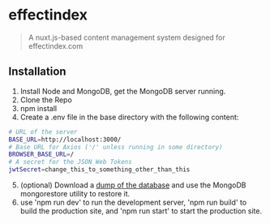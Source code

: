 # effectindex

> A nuxt.js-based content management system designed for effectindex.com

## Installation

1. Install Node and MongoDB, get the MongoDB server running.
2. Clone the Repo
3. npm install
4. Create a .env file in the base directory with the following content:
```bash
# URL of the server 
BASE_URL=http://localhost:3000/
# Base URL for Axios ('/' unless running in some directory)
BROWSER_BASE_URL=/
# A secret for the JSON Web Tokens
jwtSecret=change_this_to_something_other_than_this
```
5. (optional) Download a [dump of the database](http://effectindex.com/effectindex_dump.tgz) and use the MongoDB mongorestore utility to restore it.
6. use 'npm run dev' to run the development server, 'npm run build' to build the production site, and 'npm run start' to start the production site.
